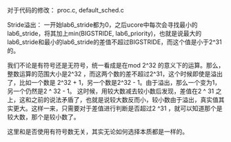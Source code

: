 对于代码的修改：
proc.c, default_sched.c

Stride溢出：
一开始lab6_stride都为0，之后ucore中每次会寻找最小的lab6_stride，将其加上min(BIGSTRIDE, lab6_priority)，也就是说最大的lab6_stride和最小的lab6_stride的差值不超过BIGSTRIDE，而这个值是小于2^31的。

我们不论是有符号还是无符号，统一看成是在mod 2^32 的意义下的运算。那么，整数运算的范围大小是2^32 ，而这两个数的差不超过2^31，这个时候即使是溢出了，比如一个数是 2^32 + 1，另一个数是2^32 - 1。由于溢出，那么一个变为1，另一个仍然是2 ^ 32 - 1。 这时候，用较大数减去较小数后发现，差值在2 ^ 31 之上，这和之前的说法矛盾了，也就是说较大数反而小，较小数由于溢出，真实值其实更大。这样一来，只需要对于差值进行判断是否超过2 ^31 ，就可以知道那个是较大数，那个是较小数了。

这里和是否使用有符号数无关，其实无论如何选择本质都是一样的。
